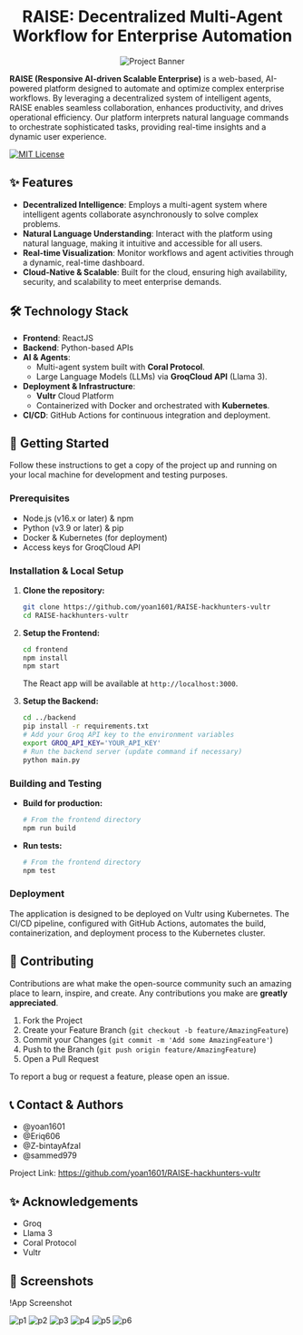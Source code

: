 <div align="center">

# RAISE: Decentralized Multi-Agent Workflow for Enterprise Automation

![Project Banner](https://media.istockphoto.com/id/1448519280/photo/businessman-using-smartphone-on-global-business-network-connection-for-online-banking.jpg?s=612x612&w=0&k=20&c=4ISLXMZOtww80nOaZ7ITBYV1uQv7TH3CzDwy4L-iRsY=)

</div>

**RAISE (Responsive AI-driven Scalable Enterprise)** is a web-based, AI-powered platform designed to automate and optimize complex enterprise workflows. By leveraging a decentralized system of intelligent agents, RAISE enables seamless collaboration, enhances productivity, and drives operational efficiency. Our platform interprets natural language commands to orchestrate sophisticated tasks, providing real-time insights and a dynamic user experience.

[![MIT License](https://img.shields.io/badge/License-MIT-green.svg)](https://choosealicense.com/licenses/mit/)

## ✨ Features

-   **Decentralized Intelligence**: Employs a multi-agent system where intelligent agents collaborate asynchronously to solve complex problems.
-   **Natural Language Understanding**: Interact with the platform using natural language, making it intuitive and accessible for all users.
-   **Real-time Visualization**: Monitor workflows and agent activities through a dynamic, real-time dashboard.
-   **Cloud-Native & Scalable**: Built for the cloud, ensuring high availability, security, and scalability to meet enterprise demands.

## 🛠️ Technology Stack

-   **Frontend**: ReactJS
-   **Backend**: Python-based APIs
-   **AI & Agents**:
    -   Multi-agent system built with **Coral Protocol**.
    -   Large Language Models (LLMs) via **GroqCloud API** (Llama 3).
-   **Deployment & Infrastructure**:
    -   **Vultr** Cloud Platform
    -   Containerized with Docker and orchestrated with **Kubernetes**.
-   **CI/CD**: GitHub Actions for continuous integration and deployment.

## 🚀 Getting Started

Follow these instructions to get a copy of the project up and running on your local machine for development and testing purposes.

### Prerequisites

-   Node.js (v16.x or later) & npm
-   Python (v3.9 or later) & pip
-   Docker & Kubernetes (for deployment)
-   Access keys for GroqCloud API

### Installation & Local Setup

1.  **Clone the repository:**
    ```sh
    git clone https://github.com/yoan1601/RAISE-hackhunters-vultr
    cd RAISE-hackhunters-vultr
    ```

2.  **Setup the Frontend:**
    ```sh
    cd frontend
    npm install
    npm start
    ```
    The React app will be available at `http://localhost:3000`.

3.  **Setup the Backend:**
    ```sh
    cd ../backend
    pip install -r requirements.txt
    # Add your Groq API key to the environment variables
    export GROQ_API_KEY='YOUR_API_KEY'
    # Run the backend server (update command if necessary)
    python main.py
    ```

### Building and Testing

-   **Build for production:**
    ```sh
    # From the frontend directory
    npm run build
    ```

-   **Run tests:**
    ```sh
    # From the frontend directory
    npm test
    ```

### Deployment

The application is designed to be deployed on Vultr using Kubernetes. The CI/CD pipeline, configured with GitHub Actions, automates the build, containerization, and deployment process to the Kubernetes cluster.

## 🤝 Contributing

Contributions are what make the open-source community such an amazing place to learn, inspire, and create. Any contributions you make are **greatly appreciated**.

1.  Fork the Project
2.  Create your Feature Branch (`git checkout -b feature/AmazingFeature`)
3.  Commit your Changes (`git commit -m 'Add some AmazingFeature'`)
4.  Push to the Branch (`git push origin feature/AmazingFeature`)
5.  Open a Pull Request

To report a bug or request a feature, please open an issue.

## 📞 Contact & Authors

-   @yoan1601
-   @Eriq606
-   @Z-bintayAfzal
-   @sammed979

Project Link: https://github.com/yoan1601/RAISE-hackhunters-vultr

## ✨ Acknowledgements

-   Groq
-   Llama 3
-   Coral Protocol
-   Vultr

## 📸 Screenshots

!App Screenshot

![p1](https://cdn.discordapp.com/attachments/1384821094661357588/1391903319772889238/image.png?ex=686d967b&is=686c44fb&hm=7c5bd2a96795a421cb5e4e7f73ffd408bde55ae6aa3ce4b820cd489b58c50003&)
![p2](https://cdn.discordapp.com/attachments/1384821094661357588/1391903404095307919/image.png?ex=686d968f&is=686c450f&hm=b39e6ce670755a1c094d371a39f86bf9c13aeae18f6555267164535807ef6ecd&)
![p3](https://cdn.discordapp.com/attachments/1384821094661357588/1391903463365148682/image.png?ex=686d969d&is=686c451d&hm=c78c99cdb023d491149cc2bec80be2452d3f1588cb928cebc1bbc3604304f125&)
![p4](https://cdn.discordapp.com/attachments/1384821094661357588/1391903636673527999/image.png?ex=686d96c7&is=686c4547&hm=efa1ed674630e9d1b97464f041289a043acebbdd4796f94e42298ab8933b8f33&)
![p5](https://cdn.discordapp.com/attachments/1384821094661357588/1391903904064868512/image.png?ex=686d9707&is=686c4587&hm=f6cd625bdc70aa4428a0f9d3259b85ac876be3b209723a7f61be8f1694840f60&)
![p6](https://cdn.discordapp.com/attachments/1384821094661357588/1391904211721125898/image.png?ex=686d9750&is=686c45d0&hm=548ea765e0b288c8e5a2072f192b025fbd6e3c923c11e3557b6a0c1da9ea6b13&)